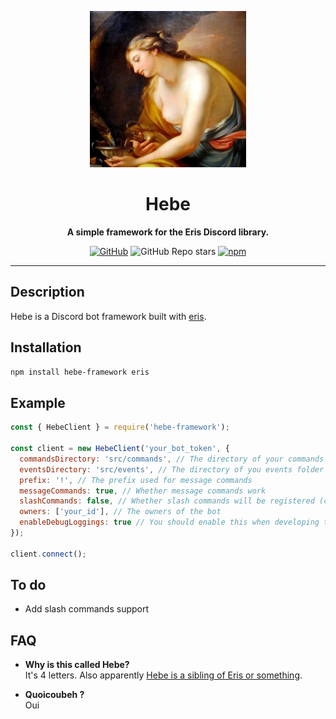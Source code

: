 <div align="center">

  <img height=250 src="./documents/logo.png"></img>

  # Hebe

  **A simple framework for the Eris Discord library.**

  [![GitHub](https://img.shields.io/github/license/Clxeel/hebe-framework)](https://github.com/Clxeel/hebe-framework/blob/main/LICENSE.md)
  ![GitHub Repo stars](https://img.shields.io/github/stars/Clxeel/hebe-framework?color=yellow)
  [![npm](https://img.shields.io/npm/v/hebe-framework?color=crimson)](https://www.npmjs.com/package/hebe-framework)

</div>

---

## Description
Hebe is a Discord bot framework built with [eris](https://github.com/abalabahaha/eris).

## Installation
```sh
npm install hebe-framework eris
```

## Example
```js
const { HebeClient } = require('hebe-framework');

const client = new HebeClient('your_bot_token', {
  commandsDirectory: 'src/commands', // The directory of your commands folder
  eventsDirectory: 'src/events', // The directory of you events folder
  prefix: '!', // The prefix used for message commands
  messageCommands: true, // Whether message commands work
  slashCommands: false, // Whether slash commands will be registered (currently Hebe does not support slash commands)
  owners: ['your_id'], // The owners of the bot
  enableDebugLoggings: true // You should enable this when developing the bot
});

client.connect();
```

## To do
- Add slash commands support

## FAQ
- **Why is this called Hebe?** \
It's 4 letters. Also apparently [Hebe is a sibling of Eris or something](https://en.wikipedia.org/wiki/Hebe_(mythology)).

- **Quoicoubeh ?** \
Oui